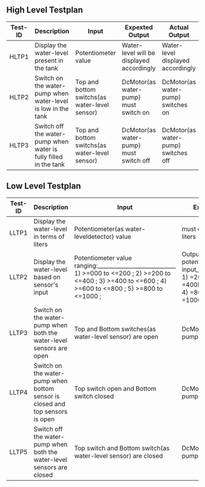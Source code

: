 ## High Level Testplan

| Test-ID | Description  | Input | Expexted Output | Actual Output | Status |
|----|--------------------|----------|----------------|-------------|--------|
|HLTP1| Display the water-level present in the tank|Potentiometer value|Water-level will be displayed accordingly|Water-level displayed accordingly|Pass|
|HLTP2| Switch on the water-pump when water-level is low in the tank|Top and bottom switchs(as water-level sensor)|DcMotor(as water-pump) must switch on|DcMotor(as water-pump) switches on|Pass|
|HLTP3| Switch off the water-pump when water is fully filled in the tank|Top and bottom switchs(as water-level sensor)|DcMotor(as water-pump) must switch off|DcMotor(as water-pump) switches off|Pass|

## Low Level Testplan

| Test-ID | Description  | Input | Expexted Output | Actual Output | Status | HLTP-ID|
|----|------------------|---------|------------------|-------------|-------|---------|
|LLTP1| Display the water-level in terms of liters| Potentiometer(as water-leveldetector) value| must display in terms of liters| Displayed in terms of liters| Pass|HLTP1|
|LLTP2| Display the water-level based on sensor's input|Potentiometer value ranging:____________________________ 1) >=000 to <=200 ; 2) >=200 to <=400 ; 3) >=400 to <=600 ; 4) >=600 to <=800 ; 5) >=800 to <=1000 ; | Output according to potentiometer value input_____________________ 1) =200Ltrs. 2) =400Ltrs. 3) =600Ltrs. 4) =800Ltrs. 5) =1000Ltrs.|Output according to potentiometer value input_____________________ 1) =200Ltrs. 2) =400Ltrs. 3) =600Ltrs. 4) =800Ltrs. 5) =1000Ltrs.| Pass | HLTP1 |                                      
|LLTP3| Switch on the water-pump when both the water-level sensors are open| Top and Bottom switches(as water-level sensor) are open| DcMotor(as water-pump) must on |DcMotor(as water-pump) on | Pass |HLTP2|
|LLTP4| Switch on the water-pump when bottom sensor is closed and top sensors is open| Top switch open and Bottom switch closed |DcMotor(as water-pump) must on| DcMotor(as water-pump) on| Pass |HLR2|
|LLTP5| Switch off the water-pump when both the water-level sensors are closed|Top switch and Bottom switch(as water-level sensor) are closed|DcMotor(as water-pump) must off|DcMotor(as water-pump) off| Pass |HLR3|
